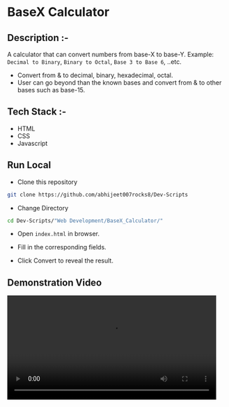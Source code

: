 # BaseX Calculator

## Description :-

A calculator that can convert numbers from base-X to base-Y. Example: `` Decimal to Binary ``, `` Binary to Octal ``, `` Base 3 to Base 6 ``, ..etc.

- Convert from & to decimal, binary, hexadecimal, octal.
- User can go beyond than the known bases and convert from & to other bases such as base-15.

## Tech Stack :-

- HTML
- CSS
- Javascript

## Run Local

* Clone this repository

```bash
git clone https://github.com/abhijeet007rocks8/Dev-Scripts
```

* Change Directory

```bash
cd Dev-Scripts/"Web Development/BaseX_Calculator/"
```

* Open `index.html` in browser.

* Fill in the corresponding fields.

* Click Convert to reveal the result.

## Demonstration Video

<video height="240" controls>
  <source src="explanation.mp4" type="video/mp4">
</video>
